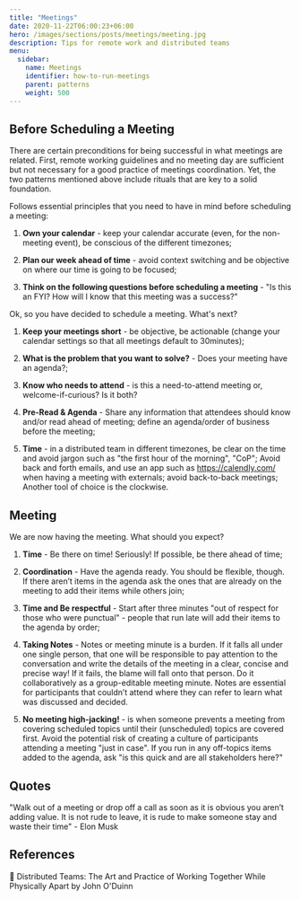 ```yaml
---
title: "Meetings"
date: 2020-11-22T06:00:23+06:00
hero: /images/sections/posts/meetings/meeting.jpg
description: Tips for remote work and distributed teams
menu:
  sidebar:
    name: Meetings
    identifier: how-to-run-meetings
    parent: patterns
    weight: 500
---
```




## Before Scheduling a Meeting

There are certain preconditions for being successful in what meetings are related. First, remote working guidelines and no meeting day are sufficient but not necessary for a good practice of meetings coordination. Yet, the two patterns mentioned above include rituals that are key to a solid foundation.

Follows essential principles that you need to have in mind before scheduling a meeting:

1. **Own your calendar** - keep your calendar accurate (even, for the non-meeting event), be conscious of the different timezones;

1. **Plan our week ahead of time** - avoid context switching and be objective on where our time is going to be focused;

1. **Think on the following questions before scheduling a meeting** - "Is this an FYI? How will I know that this meeting was a success?"


Ok, so you have decided to schedule a meeting. What's next?

1. **Keep your meetings short** - be objective, be actionable (change your calendar settings so that all meetings default to 30minutes);

1. **What is the problem that you want to solve?** - Does your meeting have an agenda?;

1. **Know who needs to attend** - is this a need-to-attend meeting or, welcome-if-curious? Is it both?

1. **Pre-Read & Agenda** - Share any information that attendees should know and/or read ahead of meeting; define an agenda/order of business before the meeting;

1. **Time** - in a distributed team in different timezones, be clear on the time and avoid jargon such as "the first hour of the morning", "CoP"; Avoid back and forth emails, and use an app such as https://calendly.com/ when having a meeting with externals; avoid back-to-back meetings; Another tool of choice is the clockwise.

## Meeting
We are now having the meeting. What should you expect?

1. **Time** - Be there on time! Seriously! If possible, be there ahead of time;

1. **Coordination** - Have the agenda ready. You should be flexible, though. If there aren’t items in the agenda ask the ones that are already on the meeting to add their items while others join;

1. **Time and Be respectful** - Start after three minutes "out of respect for those who were punctual" - people that run late will add their items to the agenda by order;

1. **Taking Notes** - Notes or meeting minute is a burden. If it falls all under one single person, that one will be responsible to pay attention to the conversation and write the details of the meeting in a clear, concise and precise way! If it fails, the blame will fall onto that person. Do it collaboratively as a group-editable meeting minute. Notes are essential for participants that couldn’t attend where they can refer to learn what was discussed and decided.

1. **No meeting high-jacking!** - is when someone prevents a meeting from covering scheduled topics until their (unscheduled) topics are covered first. Avoid the potential risk of creating a culture of participants attending a meeting "just in case". If you run in any off-topics items added to the agenda, ask "is this quick and are all stakeholders here?"

## Quotes

"Walk out of a meeting or drop off a call as soon as it is obvious you aren’t adding value. It is not rude to leave, it is rude to make someone stay and waste their time" - Elon Musk

## References
:book: Distributed Teams: The Art and Practice of Working Together While Physically Apart by John O'Duinn
